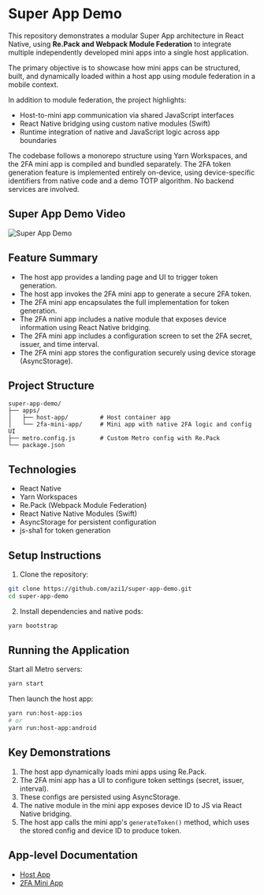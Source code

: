 # Super App Demo

This repository demonstrates a modular Super App architecture in React Native, using **Re.Pack and Webpack Module Federation** to integrate multiple independently developed mini apps into a single host application.

The primary objective is to showcase how mini apps can be structured, built, and dynamically loaded within a host app using module federation in a mobile context.

In addition to module federation, the project highlights:

- Host-to-mini app communication via shared JavaScript interfaces
- React Native bridging using custom native modules (Swift)
- Runtime integration of native and JavaScript logic across app boundaries

The codebase follows a monorepo structure using Yarn Workspaces, and the 2FA mini app is compiled and bundled separately. The 2FA token generation feature is implemented entirely on-device, using device-specific identifiers from native code and a demo TOTP algorithm. No backend services are involved.
## Super App Demo Video

![Super App Demo](assets/super-app-demo.gif)


## Feature Summary

- The host app provides a landing page and UI to trigger token generation.
- The host app invokes the 2FA mini app to generate a secure 2FA token.
- The 2FA mini app encapsulates the full implementation for token generation.
- The 2FA mini app includes a native module that exposes device information using React Native bridging.
- The 2FA mini app includes a configuration screen to set the 2FA secret, issuer, and time interval.
- The 2FA mini app stores the configuration securely using device storage (AsyncStorage).


## Project Structure

```
super-app-demo/
├── apps/
│   ├── host-app/         # Host container app
│   └── 2fa-mini-app/     # Mini app with native 2FA logic and config UI
├── metro.config.js       # Custom Metro config with Re.Pack
└── package.json
```

## Technologies

- React Native
- Yarn Workspaces
- Re.Pack (Webpack Module Federation)
- React Native Native Modules (Swift)
- AsyncStorage for persistent configuration
- js-sha1 for token generation

## Setup Instructions

1. Clone the repository:
```bash
git clone https://github.com/azi1/super-app-demo.git
cd super-app-demo
```

2. Install dependencies and native pods:
```bash
yarn bootstrap
```

## Running the Application

Start all Metro servers:
```bash
yarn start
```

Then launch the host app:
```bash
yarn run:host-app:ios
# or
yarn run:host-app:android
```

## Key Demonstrations

1. The host app dynamically loads mini apps using Re.Pack.
2. The 2FA mini app has a UI to configure token settings (secret, issuer, interval).
3. These configs are persisted using AsyncStorage.
4. The native module in the mini app exposes device ID to JS via React Native bridging.
5. The host app calls the mini app's `generateToken()` method, which uses the stored config and device ID to produce token.

## App-level Documentation

- [Host App](./packages/host-app/README.md)
- [2FA Mini App](./packages/2fa-mini-app/README.md)

